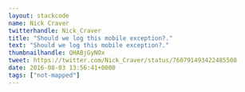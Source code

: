 ```yaml
---
layout: stackcode
name: Nick Craver
twitterhandle: Nick_Craver
title: "Should we log this mobile exception?."
text: "Should we log this mobile exception?."
thumbnailhandle: QHABjGyNOx
tweet: https://twitter.com/Nick_Craver/status/760791493422485508
date: 2016-08-03 13:56:41+0000
tags: ["not-mapped"]
---
```

